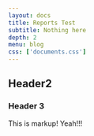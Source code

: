 ```yaml
---
layout: docs
title: Reports Test
subtitle: Nothing here
depth: 2
menu: blog
css: ['documents.css']
---
```


## Header2
### Header 3

This is markup!  Yeah!!!
